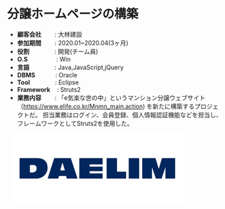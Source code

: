 # 分譲ホームページの構築

- <b>顧客会社</b></span>&nbsp;&nbsp;&nbsp;&nbsp;&nbsp;&nbsp;&nbsp;&nbsp;: 大林建設
- <b>参加期間</b>&nbsp;&nbsp;&nbsp;&nbsp;&nbsp;&nbsp;&nbsp;&nbsp;: 2020.01~2020.04(3ヶ月)
- <b>役割</b>&nbsp;&nbsp;&nbsp;&nbsp;&nbsp;&nbsp;&nbsp;&nbsp;&nbsp;&nbsp;&nbsp;&nbsp;&nbsp;&nbsp;&nbsp;: 開発(チーム員)
- <b>O.S</b>&nbsp;&nbsp;&nbsp;&nbsp;&nbsp;&nbsp;&nbsp;&nbsp;&nbsp;&nbsp;&nbsp;&nbsp;&nbsp;&nbsp;&nbsp;&nbsp; : Win
- <b>言語</b>&nbsp;&nbsp;&nbsp;&nbsp;&nbsp;&nbsp;&nbsp;&nbsp;&nbsp;&nbsp;&nbsp;&nbsp;&nbsp;&nbsp;&nbsp;: Java,JavaScript,jQuery
- <b>DBMS</b>&nbsp;&nbsp;&nbsp;&nbsp;&nbsp;&nbsp;&nbsp;&nbsp;&nbsp;&nbsp;&nbsp;&nbsp;: Oracle
- <b>Tool</b>&nbsp;&nbsp;&nbsp;&nbsp;&nbsp;&nbsp;&nbsp;&nbsp;&nbsp;&nbsp;&nbsp;&nbsp;&nbsp;&nbsp;&nbsp;: Eclipse
- <b>Framework</b>&nbsp;&nbsp;&nbsp;&nbsp;: Struts2
- <b>業務内容</b>&nbsp;&nbsp;&nbsp;&nbsp;&nbsp;&nbsp;&nbsp;&nbsp;: 「e気楽な世の中」というマンション分譲ウェブサイト（https://www.elife.co.kr/Mnmn_main.action) を新たに構築するプロジェクトだ。 担当業務はログイン、会員登録、個人情報認証機能などを担当し、フレームワークとしてStruts2を使用した。

&nbsp;&nbsp;&nbsp;<img src="projects/daelim.png" width="400">
